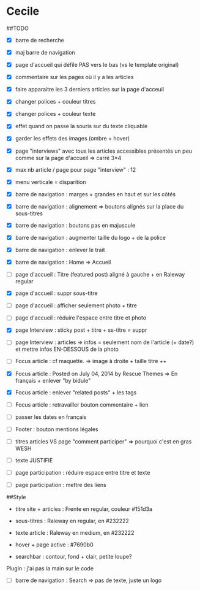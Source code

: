 # Cecile

##TODO
- [X] barre de recherche
- [X] maj barre de navigation
- [X] page d'accueil qui défile PAS vers le bas (vs le template original)
- [X] commentaire sur les pages où il y a les articles
- [X] faire apparaitre les 3 derniers articles sur la page d'acceuil
- [X] changer polices + couleur titres 
- [X] changer polices + couleur texte
- [X] effet quand on passe la souris sur du texte cliquable
- [X] garder les effets des images (ombre + hover)
- [X] page "interviews" avec tous les articles accessibles présentés un peu comme sur la page d'accueil => carré 3*4
- [X] max nb article / page pour page "interview" : 12
- [X] menu verticale = disparition
- [X] barre de navigation : marges + grandes en haut et sur les côtés
- [X] barre de navigation : alignement => boutons alignés sur la place du sous-titres
- [X] barre de navigation : boutons pas en majuscule
- [X] barre de navigation : augmenter taille du logo + de la police
- [X] barre de navigation : enlever le trait
- [X] barre de navigation : Home => Accueil 
- [ ] page d'accueil : Titre (featured post) aligné à gauche + en Raleway regular
- [X] page d'accueil : suppr sous-titre
- [ ] page d'accueil : afficher seulement photo + titre 
- [ ] page d'accueil : réduire l'espace entre titre et photo
- [X] page Interview : sticky post + titre + ss-titre = suppr
- [ ] page Interview : articles => infos = seulement nom de l'article (+ date?) et mettre infos EN-DESSOUS de la photo
- [ ] Focus article : cf maquette. => image à droite + taille titre ++
- [X] Focus article : Posted on July 04, 2014 by Rescue Themes => En français + enlever "by bidule"
- [X] Focus article : enlever "related posts" + les tags
- [ ] Focus article : retravailler bouton commentaire + lien
- [ ] passer les dates en français
- [ ] Footer : bouton mentions légales
- [ ] titres articles VS page "comment participer" => pourquoi c'est en gras WESH
- [ ] texte JUSTIFIE
- [ ] page participation : réduire espace entre titre et texte
- [ ] page participation : mettre des liens


##Style
- titre site + articles : Frente en regular, couleur #151d3a
- sous-titres : Raleway en regular, en #232222
- texte article : Raleway en medium, en #232222
- hover + page active : #7690b0

- searchbar : contour, fond + clair, petite loupe? 


Plugin : j'ai pas la main sur le code
- [ ] barre de navigation : Search => pas de texte, juste un logo